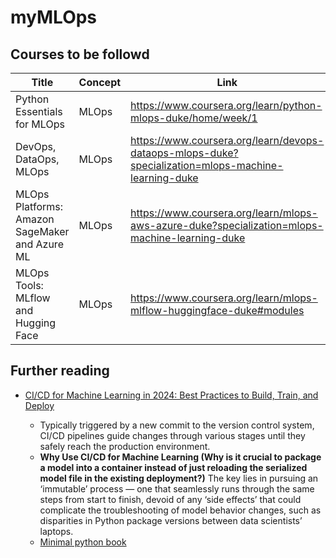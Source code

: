 # myMLOps

## Courses to be followd

|Title|Concept|Link|Priority|Studied up to:|
|---|---|---|---|---|
|Python Essentials for MLOps|MLOps|https://www.coursera.org/learn/python-mlops-duke/home/week/1|high|https://www.coursera.org/learn/python-mlops-duke/home/week/2|
|DevOps, DataOps, MLOps|MLOps|https://www.coursera.org/learn/devops-dataops-mlops-duke?specialization=mlops-machine-learning-duke|high||
|MLOps Platforms: Amazon SageMaker and Azure ML|MLOps|https://www.coursera.org/learn/mlops-aws-azure-duke?specialization=mlops-machine-learning-duke|high||
|MLOps Tools: MLflow and Hugging Face|MLOps|https://www.coursera.org/learn/mlops-mlflow-huggingface-duke#modules|high||



## Further reading
- [CI/CD for Machine Learning in 2024: Best Practices to Build, Train, and Deploy](https://medium.com/infer-qwak/ci-cd-for-machine-learning-in-2024-best-practices-to-build-test-and-deploy-c4ad869824d2)
    
    - Typically triggered by a new commit to the version control system, CI/CD pipelines guide changes through various stages until they safely reach the production environment.
    - **Why Use CI/CD for Machine Learning (Why is it crucial to package a model into a container instead of just reloading the serialized model file in the existing deployment?)** The key lies in pursuing an ‘immutable’ process — one that seamlessly runs through the same steps from start to finish, devoid of any ‘side effects’ that could complicate the troubleshooting of model behavior changes, such as disparities in Python package versions between data scientists’ laptops.
    - [Minimal python book](https://paiml.com/docs/home/books/minimal-python/)


